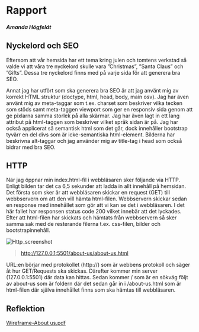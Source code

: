 # Rapport
##### Amanda Högfeldt

## Nyckelord och SEO
Eftersom att vår hemsida har ett tema kring julen och tomtens verkstad så valde vi att våra tre nyckelord skulle vara ”Christmas”, ”Santa Claus” och ”Gifts”. Dessa tre nyckelord finns med på varje sida för att generera bra SEO. 

Annat jag har utfört som ska generera bra SEO är att jag använt mig av korrekt HTML struktur (doctype, html, head, body, main osv). Jag har även använt mig av meta-taggar som t.ex. charset som beskriver vilka tecken som stöds samt meta-taggen viewport  som ger en responsiv sida genom att ge pixlarna samma storlek på alla skärmar.  Jag har även lagt in ett lang attribut på html-taggen som beskriver vilket språk sidan är på. Jag har också applicerat så semantisk html som det går, dock innehåller bootstrap tyvärr en del divs som är icke-semantiska html-element. Bilderna har beskrivna alt-taggar och jag använder mig av title-tag i head som också bidrar med bra SEO.


## HTTP

När jag öppnar min index.html-fil i webbläsaren sker följande via HTTP. Enligt bilden tar det ca 6,5 sekunder att ladda in allt innehåll på hemsidan. Det första som sker är att webbläsaren skickar en request (GET) till webbservern om att den vill hämta html-filen. Webbservern skickar sedan en response med innehållet som gör att vi kan se det i webbläsaren. I det här fallet har responsen status code 200 vilket innebär att det lyckades. Efter att html-filen har skickats och hämtats från webbservern så sker samma sak med de resterande filerna t.ex. css-filen, bilder och bootstrapinnehåll.


![Http_screenshot](https://user-images.githubusercontent.com/89679682/149655611-1ca173b9-9e19-461c-9a52-b8d9280d4e7c.png)

>http://127.0.0.1:5501/about-us/about-us.html

URL:en börjar med protokollet (http://) som är webbens protokoll och säger åt hur GET/Requests ska skickas. Därefter kommer min server (127.0.0.1:5501) där data kan hittas. Sedan kommer / som är en sökväg följt av about-us som är foldern där det sedan går in i /about-us.html som är html-filen där själva innehållet finns som ska hämtas till webbläsaren.


## Reflektion



[Wireframe-About us.pdf](https://github.com/SofiiaLof/HTML_CSS_projektarbete/files/7873427/Wireframe-About.us.pdf)
